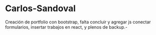 # Carlos-Sandoval
Creación de portfolio con bootstrap, falta concluir y agregar js conectar formularios, insertar trabajos en react, y plenos de backup.-
